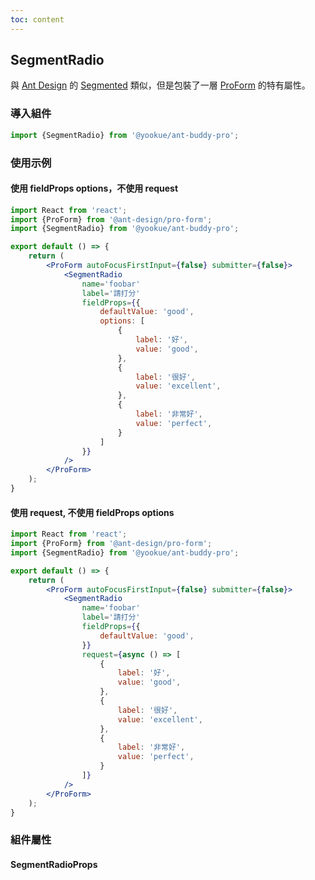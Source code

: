 ```yaml
---
toc: content
---
```


## SegmentRadio

與 [Ant Design](https://ant.design/) 的 [Segmented](https://4x.ant.design/components/segmented/) 類似，但是包裝了一層 [ProForm](https://github.com/ant-design/pro-components/tree/v1/packages/form) 的特有屬性。

### 導入組件

```jsx | pure
import {SegmentRadio} from '@yookue/ant-buddy-pro';
```

### 使用示例

#### 使用 fieldProps options，不使用 request

```jsx
import React from 'react';
import {ProForm} from '@ant-design/pro-form';
import {SegmentRadio} from '@yookue/ant-buddy-pro';

export default () => {
    return (
        <ProForm autoFocusFirstInput={false} submitter={false}>
            <SegmentRadio
                name='foobar'
                label='請打分'
                fieldProps={{
                    defaultValue: 'good',
                    options: [
                        {
                            label: '好',
                            value: 'good',
                        },
                        {
                            label: '很好',
                            value: 'excellent',
                        },
                        {
                            label: '非常好',
                            value: 'perfect',
                        }
                    ]
                }}
            />
        </ProForm>
    );
}
```

#### 使用 request, 不使用 fieldProps options

```jsx
import React from 'react';
import {ProForm} from '@ant-design/pro-form';
import {SegmentRadio} from '@yookue/ant-buddy-pro';

export default () => {
    return (
        <ProForm autoFocusFirstInput={false} submitter={false}>
            <SegmentRadio
                name='foobar'
                label='請打分'
                fieldProps={{
                    defaultValue: 'good',
                }}
                request={async () => [
                    {
                        label: '好',
                        value: 'good',
                    },
                    {
                        label: '很好',
                        value: 'excellent',
                    },
                    {
                        label: '非常好',
                        value: 'perfect',
                    }
                ]}
            />
        </ProForm>
    );
}
```

### 組件屬性

#### SegmentRadioProps

<API src="@/form/SegmentRadio/index.tsx" hideTitle></API>
